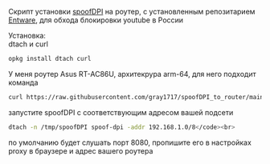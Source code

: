 Скрипт установки [spoofDPI](https://github.com/xvzc/SpoofDPI) на роутер, с установленным репозитарием [Entware](https://github.com/Entware/Entware), для обхода блокировки youtube в России

Установка:<br>
dtach и curl<br>
````sh
opkg install dtach curl
````
У меня роутер Asus RT-AC86U, архитекрура arm-64, для него подходит команда<br>
````sh
curl https://raw.githubusercontent.com/gray1717/spoofDPI_to_router/main/install.sh | bash -s linux-arm64
````
запустите spoofDPI c соответствующим адресом вашей подсети<br>
````sh
dtach -n /tmp/spoofDPI spoof-dpi -addr 192.168.1.0/8</code><br>
````
по умолчанию будет слушать порт 8080, пропишите его в настройках proxy в браузере и адрес вашего роутера
